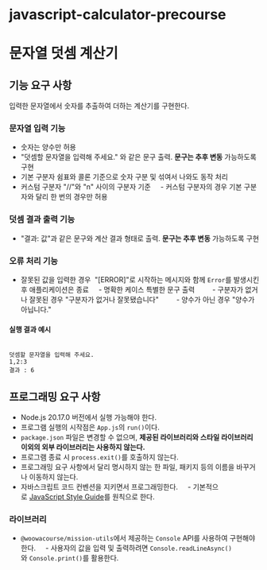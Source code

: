 # javascript-calculator-precourse

# 문자열 덧셈 계산기

## 기능 요구 사항
  
입력한 문자열에서 숫자를 추출하여 더하는 계산기를 구현한다.

### 문자열 입력 기능

- 숫자는 양수만 허용
- "덧셈할 문자열을 입력해 주세요." 와 같은 문구 출력. **문구는 추후 변동** 가능하도록 구현
- 기본 구분자 쉼표와 콜론 기준으로 숫자 구분 및 섞여서 나와도 동작 처리
- 커스텀 구분자 "//"와 "n" 사이의 구분자 기준
    - 커스텀 구분자의 경우 기본 구분자와 달리 한 번의 경우만 허용

### 덧셈 결과 출력 기능
- "결과: 값"과 같은 문구와 계산 결과 형태로 출력. **문구는 추후 변동** 가능하도록 구현

### 오류 처리 기능

- 잘못된 값을 입력한 경우  "[ERROR]"로 시작하는 메시지와 함께 `Error`를 발생시킨 후 애플리케이션은 종료
    - 명확한 케이스 특별한 문구 출력
        - 구분자가 없거나 잘못된 경우 "구분자가 없거나 잘못됐습니다"
        - 양수가 아닌 경우 "양수가 아닙니다."


#### 실행 결과 예시

```

덧셈할 문자열을 입력해 주세요.
1,2:3
결과 : 6

```

## 프로그래밍 요구 사항

- Node.js 20.17.0 버전에서 실행 가능해야 한다.
- 프로그램 실행의 시작점은 `App.js`의 `run()`이다.
- `package.json` 파일은 변경할 수 없으며, **제공된 라이브러리와 스타일 라이브러리 이외의 외부 라이브러리는 사용하지 않는다.**
- 프로그램 종료 시 `process.exit()`를 호출하지 않는다.
- 프로그래밍 요구 사항에서 달리 명시하지 않는 한 파일, 패키지 등의 이름을 바꾸거나 이동하지 않는다.
- 자바스크립트 코드 컨벤션을 지키면서 프로그래밍한다.
    - 기본적으로 [JavaScript Style Guide](https://github.com/woowacourse/woowacourse-docs/tree/main/styleguide/javascript)를 원칙으로 한다.

### 라이브러리

- `@woowacourse/mission-utils`에서 제공하는 `Console` API를 사용하여 구현해야 한다.
    - 사용자의 값을 입력 및 출력하려면 `Console.readLineAsync()`와 `Console.print()`를 활용한다.
